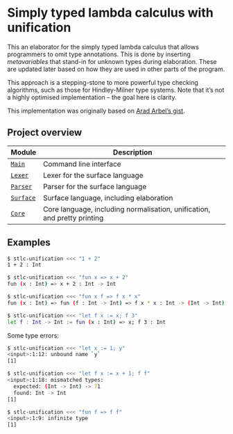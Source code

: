 # Simply typed lambda calculus with unification

This an elaborator for the simply typed lambda calculus that allows programmers
to omit type annotations. This is done by inserting _metavariables_ that
stand-in for unknown types during elaboration. These are updated later based
on how they are used in other parts of the program.

This approach is a stepping-stone to more powerful type checking algorithms,
such as those for Hindley-Milner type systems. Note that it’s not a highly
optimised implementation – the goal here is clarity.

This implementation was originally based on [Arad Arbel’s gist](https://gist.github.com/aradarbel10/837aa65d2f06ac6710c6fbe479909b4c).

## Project overview

| Module        | Description                             |
| ------------- | --------------------------------------- |
| [`Main`]      | Command line interface                  |
| [`Lexer`]     | Lexer for the surface language          |
| [`Parser`]    | Parser for the surface language         |
| [`Surface`]   | Surface language, including elaboration |
| [`Core`]      | Core language, including normalisation, unification, and pretty printing |

[`Main`]: ./Main.ml
[`Lexer`]: ./Lexer.mll
[`Parser`]: ./Parser.mly
[`Surface`]: ./Surface.ml
[`Core`]: ./Core.ml

## Examples

```sh
$ stlc-unification <<< "1 + 2"
1 + 2 : Int
```

```sh
$ stlc-unification <<< "fun x => x + 2"
fun (x : Int) => x + 2 : Int -> Int
```

```sh
$ stlc-unification <<< "fun x f => f x * x"
fun (x : Int) => fun (f : Int -> Int) => f x * x : Int -> (Int -> Int) -> Int
```

```sh
$ stlc-unification <<< "let f x := x; f 3"
let f : Int -> Int := fun (x : Int) => x; f 3 : Int
```

Some type errors:

```sh
$ stlc-unification <<< "let x := 1; y"
<input>:1:12: unbound name `y`
[1]
```

```sh
$ stlc-unification <<< "let f x := x + 1; f f"
<input>:1:18: mismatched types:
  expected: (Int -> Int) -> ?1
  found: Int -> Int
[1]
```

```sh
$ stlc-unification <<< "fun f => f f"
<input>:1:9: infinite type
[1]
```
